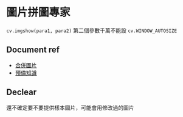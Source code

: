 # 圖片拼圖專家

`cv.imgshow(para1, para2)` 第二個參數千萬不能設 `cv.WINDOW_AUTOSIZE`

## Document ref

* [合併圖片](https://blog.csdn.net/MDwalu/article/details/113774851)
* [預備知識](https://blog.csdn.net/Conyrol/article/details/96781786)

## Declear

還不確定要不要提供樣本圖片，可能會用修改過的圖片
